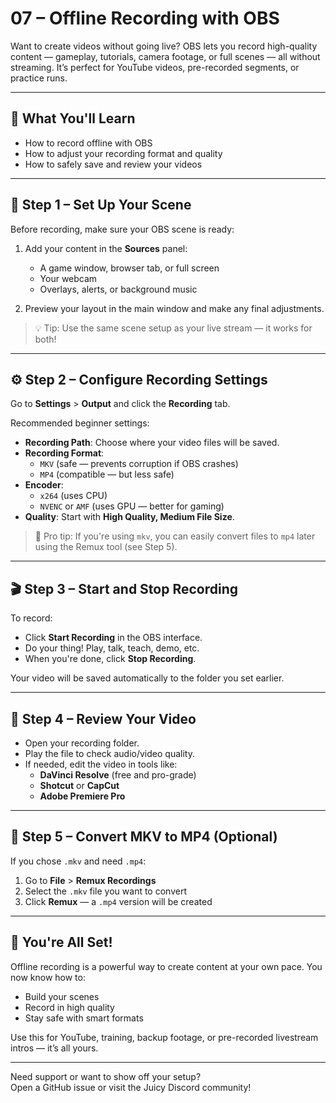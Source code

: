 # 07 – Offline Recording with OBS

Want to create videos without going live? OBS lets you record high-quality content — gameplay, tutorials, camera footage, or full scenes — all without streaming. It’s perfect for YouTube videos, pre-recorded segments, or practice runs.

---

## 🎯 What You'll Learn

- How to record offline with OBS
- How to adjust your recording format and quality
- How to safely save and review your videos

---

## 🧰 Step 1 – Set Up Your Scene

Before recording, make sure your OBS scene is ready:

1. Add your content in the **Sources** panel:
   - A game window, browser tab, or full screen
   - Your webcam
   - Overlays, alerts, or background music

2. Preview your layout in the main window and make any final adjustments.

> 💡 Tip: Use the same scene setup as your live stream — it works for both!

---

## ⚙️ Step 2 – Configure Recording Settings

Go to **Settings** > **Output** and click the **Recording** tab.

Recommended beginner settings:

- **Recording Path**: Choose where your video files will be saved.
- **Recording Format**:  
  - `MKV` (safe — prevents corruption if OBS crashes)  
  - `MP4` (compatible — but less safe)
- **Encoder**:  
  - `x264` (uses CPU)  
  - `NVENC` or `AMF` (uses GPU — better for gaming)
- **Quality**: Start with **High Quality, Medium File Size**.

> 🛟 Pro tip: If you're using `mkv`, you can easily convert files to `mp4` later using the Remux tool (see Step 5).

---

## 🎬 Step 3 – Start and Stop Recording

To record:

- Click **Start Recording** in the OBS interface.
- Do your thing! Play, talk, teach, demo, etc.
- When you're done, click **Stop Recording**.

Your video will be saved automatically to the folder you set earlier.

---

## 📁 Step 4 – Review Your Video

- Open your recording folder.
- Play the file to check audio/video quality.
- If needed, edit the video in tools like:
  - **DaVinci Resolve** (free and pro-grade)
  - **Shotcut** or **CapCut**
  - **Adobe Premiere Pro**

---

## 🔁 Step 5 – Convert MKV to MP4 (Optional)

If you chose `.mkv` and need `.mp4`:

1. Go to **File** > **Remux Recordings**
2. Select the `.mkv` file you want to convert
3. Click **Remux** — a `.mp4` version will be created

---

## 🌟 You're All Set!

Offline recording is a powerful way to create content at your own pace. You now know how to:
- Build your scenes
- Record in high quality
- Stay safe with smart formats

Use this for YouTube, training, backup footage, or pre-recorded livestream intros — it’s all yours.

---

Need support or want to show off your setup?  
Open a GitHub issue or visit the Juicy Discord community!